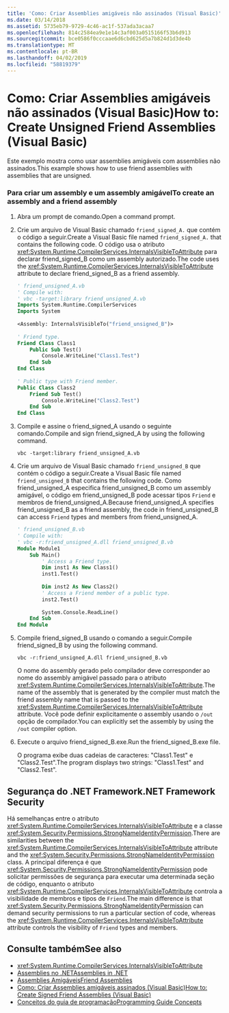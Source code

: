 ```yaml
---
title: 'Como: Criar Assemblies amigáveis não assinados (Visual Basic)'
ms.date: 03/14/2018
ms.assetid: 5735eb79-9729-4c46-ac1f-537ada3acaa7
ms.openlocfilehash: 814c2584ea9e1e14c3af003a0515166f53b6d913
ms.sourcegitcommit: bce0586f0cccaae6d6cbd625d5a7b824d1d3de4b
ms.translationtype: MT
ms.contentlocale: pt-BR
ms.lasthandoff: 04/02/2019
ms.locfileid: "58819379"
---
```

# <a name="how-to-create-unsigned-friend-assemblies-visual-basic"></a><span data-ttu-id="2098e-102">Como: Criar Assemblies amigáveis não assinados (Visual Basic)</span><span class="sxs-lookup"><span data-stu-id="2098e-102">How to: Create Unsigned Friend Assemblies (Visual Basic)</span></span>
<span data-ttu-id="2098e-103">Este exemplo mostra como usar assemblies amigáveis com assemblies não assinados.</span><span class="sxs-lookup"><span data-stu-id="2098e-103">This example shows how to use friend assemblies with assemblies that are unsigned.</span></span>  
  
### <a name="to-create-an-assembly-and-a-friend-assembly"></a><span data-ttu-id="2098e-104">Para criar um assembly e um assembly amigável</span><span class="sxs-lookup"><span data-stu-id="2098e-104">To create an assembly and a friend assembly</span></span>  
  
1.  <span data-ttu-id="2098e-105">Abra um prompt de comando.</span><span class="sxs-lookup"><span data-stu-id="2098e-105">Open a command prompt.</span></span>  
  
2.  <span data-ttu-id="2098e-106">Crie um arquivo de Visual Basic chamado `friend_signed_A.` que contém o código a seguir.</span><span class="sxs-lookup"><span data-stu-id="2098e-106">Create a Visual Basic file named `friend_signed_A.` that contains the following code.</span></span> <span data-ttu-id="2098e-107">O código usa o atributo <xref:System.Runtime.CompilerServices.InternalsVisibleToAttribute> para declarar friend_signed_B como um assembly autorizado.</span><span class="sxs-lookup"><span data-stu-id="2098e-107">The code uses the <xref:System.Runtime.CompilerServices.InternalsVisibleToAttribute> attribute to declare friend_signed_B as a friend assembly.</span></span>  
  
    ```vb  
    ' friend_unsigned_A.vb  
    ' Compile with:   
    ' vbc -target:library friend_unsigned_A.vb  
    Imports System.Runtime.CompilerServices  
    Imports System  
  
    <Assembly: InternalsVisibleTo("friend_unsigned_B")>   
  
    ' Friend type.  
    Friend Class Class1  
        Public Sub Test()  
            Console.WriteLine("Class1.Test")  
        End Sub  
    End Class  
  
    ' Public type with Friend member.  
    Public Class Class2  
        Friend Sub Test()  
            Console.WriteLine("Class2.Test")  
        End Sub  
    End Class  
    ```  
  
3.  <span data-ttu-id="2098e-108">Compile e assine o friend_signed_A usando o seguinte comando.</span><span class="sxs-lookup"><span data-stu-id="2098e-108">Compile and sign friend_signed_A by using the following command.</span></span>  
  
    ```console  
    vbc -target:library friend_unsigned_A.vb  
    ```  
  
4.  <span data-ttu-id="2098e-109">Crie um arquivo de Visual Basic chamado `friend_unsigned_B` que contém o código a seguir.</span><span class="sxs-lookup"><span data-stu-id="2098e-109">Create a Visual Basic file named `friend_unsigned_B` that contains the following code.</span></span> <span data-ttu-id="2098e-110">Como friend_unsigned_A especifica friend_unsigned_B como um assembly amigável, o código em friend_unsigned_B pode acessar tipos `Friend` e membros de friend_unsigned_A.</span><span class="sxs-lookup"><span data-stu-id="2098e-110">Because friend_unsigned_A specifies friend_unsigned_B as a friend assembly, the code in friend_unsigned_B can access `Friend` types and members from friend_unsigned_A.</span></span>  
  
    ```vb  
    ' friend_unsigned_B.vb  
    ' Compile with:   
    ' vbc -r:friend_unsigned_A.dll friend_unsigned_B.vb  
    Module Module1  
        Sub Main()  
            ' Access a Friend type.  
            Dim inst1 As New Class1()  
            inst1.Test()  
  
            Dim inst2 As New Class2()  
            ' Access a Friend member of a public type.  
            inst2.Test()  
  
            System.Console.ReadLine()  
        End Sub  
    End Module  
    ```  
  
5.  <span data-ttu-id="2098e-111">Compile friend_signed_B usando o comando a seguir.</span><span class="sxs-lookup"><span data-stu-id="2098e-111">Compile friend_signed_B by using the following command.</span></span>  
  
    ```console
    vbc -r:friend_unsigned_A.dll friend_unsigned_B.vb  
    ```  
  
     <span data-ttu-id="2098e-112">O nome do assembly gerado pelo compilador deve corresponder ao nome do assembly amigável passado para o atributo <xref:System.Runtime.CompilerServices.InternalsVisibleToAttribute>.</span><span class="sxs-lookup"><span data-stu-id="2098e-112">The name of the assembly that is generated by the compiler must match the friend assembly name that is passed to the <xref:System.Runtime.CompilerServices.InternalsVisibleToAttribute> attribute.</span></span> <span data-ttu-id="2098e-113">Você pode definir explicitamente o assembly usando o `/out` opção de compilador.</span><span class="sxs-lookup"><span data-stu-id="2098e-113">You can explicitly set the assembly by using the `/out` compiler option.</span></span>  
  
6.  <span data-ttu-id="2098e-114">Execute o arquivo friend_signed_B.exe.</span><span class="sxs-lookup"><span data-stu-id="2098e-114">Run the friend_signed_B.exe file.</span></span>  
  
     <span data-ttu-id="2098e-115">O programa exibe duas cadeias de caracteres: "Class1.Test" e "Class2.Test".</span><span class="sxs-lookup"><span data-stu-id="2098e-115">The program displays two strings: "Class1.Test" and "Class2.Test".</span></span>  
  
## <a name="net-framework-security"></a><span data-ttu-id="2098e-116">Segurança do .NET Framework</span><span class="sxs-lookup"><span data-stu-id="2098e-116">.NET Framework Security</span></span>  
 <span data-ttu-id="2098e-117">Há semelhanças entre o atributo <xref:System.Runtime.CompilerServices.InternalsVisibleToAttribute> e a classe <xref:System.Security.Permissions.StrongNameIdentityPermission>.</span><span class="sxs-lookup"><span data-stu-id="2098e-117">There are similarities between the <xref:System.Runtime.CompilerServices.InternalsVisibleToAttribute> attribute and the <xref:System.Security.Permissions.StrongNameIdentityPermission> class.</span></span> <span data-ttu-id="2098e-118">A principal diferença é que <xref:System.Security.Permissions.StrongNameIdentityPermission> pode solicitar permissões de segurança para executar uma determinada seção de código, enquanto o atributo <xref:System.Runtime.CompilerServices.InternalsVisibleToAttribute> controla a visibilidade de membros e tipos de `Friend`.</span><span class="sxs-lookup"><span data-stu-id="2098e-118">The main difference is that <xref:System.Security.Permissions.StrongNameIdentityPermission> can demand security permissions to run a particular section of code, whereas the <xref:System.Runtime.CompilerServices.InternalsVisibleToAttribute> attribute controls the visibility of `Friend` types and members.</span></span>  
  
## <a name="see-also"></a><span data-ttu-id="2098e-119">Consulte também</span><span class="sxs-lookup"><span data-stu-id="2098e-119">See also</span></span>

- <xref:System.Runtime.CompilerServices.InternalsVisibleToAttribute>
- [<span data-ttu-id="2098e-120">Assemblies no .NET</span><span class="sxs-lookup"><span data-stu-id="2098e-120">Assemblies in .NET</span></span>](../../../../standard/assembly/index.md)
- [<span data-ttu-id="2098e-121">Assemblies Amigáveis</span><span class="sxs-lookup"><span data-stu-id="2098e-121">Friend Assemblies</span></span>](../../../../standard/assembly/friend-assemblies.md)
- [<span data-ttu-id="2098e-122">Como: Criar Assemblies amigáveis assinados (Visual Basic)</span><span class="sxs-lookup"><span data-stu-id="2098e-122">How to: Create Signed Friend Assemblies (Visual Basic)</span></span>](../../../../visual-basic/programming-guide/concepts/assemblies-gac/how-to-create-signed-friend-assemblies.md)
- [<span data-ttu-id="2098e-123">Conceitos do guia de programação</span><span class="sxs-lookup"><span data-stu-id="2098e-123">Programming Guide Concepts</span></span>](../../../../visual-basic/programming-guide/concepts/index.md)
